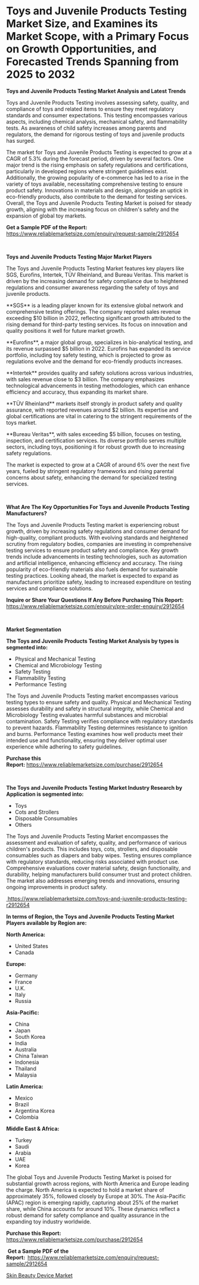 <p><h1>Toys and Juvenile Products Testing Market Size, and Examines its Market Scope, with a Primary Focus on Growth Opportunities, and Forecasted Trends Spanning from 2025 to 2032</h1></p><p><strong>Toys and Juvenile Products Testing Market Analysis and Latest Trends</strong></p>
<p><p>Toys and Juvenile Products Testing involves assessing safety, quality, and compliance of toys and related items to ensure they meet regulatory standards and consumer expectations. This testing encompasses various aspects, including chemical analysis, mechanical safety, and flammability tests. As awareness of child safety increases among parents and regulators, the demand for rigorous testing of toys and juvenile products has surged.</p><p>The market for Toys and Juvenile Products Testing is expected to grow at a CAGR of 5.3% during the forecast period, driven by several factors. One major trend is the rising emphasis on safety regulations and certifications, particularly in developed regions where stringent guidelines exist. Additionally, the growing popularity of e-commerce has led to a rise in the variety of toys available, necessitating comprehensive testing to ensure product safety. Innovations in materials and design, alongside an uptick in eco-friendly products, also contribute to the demand for testing services. Overall, the Toys and Juvenile Products Testing Market is poised for steady growth, aligning with the increasing focus on children's safety and the expansion of global toy markets.</p></p>
<p><strong>Get a Sample PDF of the Report:&nbsp;</strong> <a href="https://www.reliablemarketsize.com/enquiry/request-sample/2912654?utm_campaign=3185&utm_medium=2&utm_source=Github&utm_content=ia&utm_term=12032025&utm_id=toys-and-juvenile-products-testing">https://www.reliablemarketsize.com/enquiry/request-sample/2912654</a></p>
<p>&nbsp;</p>
<p><strong>Toys and Juvenile Products Testing Major Market Players</strong></p>
<p><p>The Toys and Juvenile Products Testing Market features key players like SGS, Eurofins, Intertek, TÜV Rheinland, and Bureau Veritas. This market is driven by the increasing demand for safety compliance due to heightened regulations and consumer awareness regarding the safety of toys and juvenile products.</p><p>**SGS** is a leading player known for its extensive global network and comprehensive testing offerings. The company reported sales revenue exceeding $10 billion in 2022, reflecting significant growth attributed to the rising demand for third-party testing services. Its focus on innovation and quality positions it well for future market growth.</p><p>**Eurofins**, a major global group, specializes in bio-analytical testing, and its revenue surpassed $5 billion in 2022. Eurofins has expanded its service portfolio, including toy safety testing, which is projected to grow as regulations evolve and the demand for eco-friendly products increases.</p><p>**Intertek** provides quality and safety solutions across various industries, with sales revenue close to $3 billion. The company emphasizes technological advancements in testing methodologies, which can enhance efficiency and accuracy, thus expanding its market share.</p><p>**TÜV Rheinland** markets itself strongly in product safety and quality assurance, with reported revenues around $2 billion. Its expertise and global certifications are vital in catering to the stringent requirements of the toys market.</p><p>**Bureau Veritas**, with sales exceeding $5 billion, focuses on testing, inspection, and certification services. Its diverse portfolio serves multiple sectors, including toys, positioning it for robust growth due to increasing safety regulations.</p><p>The market is expected to grow at a CAGR of around 6% over the next five years, fueled by stringent regulatory frameworks and rising parental concerns about safety, enhancing the demand for specialized testing services.</p></p>
<p>&nbsp;</p>
<p><strong>What Are The Key Opportunities For Toys and Juvenile Products Testing Manufacturers?</strong></p>
<p><p>The Toys and Juvenile Products Testing market is experiencing robust growth, driven by increasing safety regulations and consumer demand for high-quality, compliant products. With evolving standards and heightened scrutiny from regulatory bodies, companies are investing in comprehensive testing services to ensure product safety and compliance. Key growth trends include advancements in testing technologies, such as automation and artificial intelligence, enhancing efficiency and accuracy. The rising popularity of eco-friendly materials also fuels demand for sustainable testing practices. Looking ahead, the market is expected to expand as manufacturers prioritize safety, leading to increased expenditure on testing services and compliance solutions.</p></p>
<p><strong>Inquire or Share Your Questions If Any Before Purchasing This Report:</strong> <a href="https://www.reliablemarketsize.com/enquiry/pre-order-enquiry/2912654?utm_campaign=3185&utm_medium=2&utm_source=Github&utm_content=ia&utm_term=12032025&utm_id=toys-and-juvenile-products-testing">https://www.reliablemarketsize.com/enquiry/pre-order-enquiry/2912654</a></p>
<p>&nbsp;</p>
<p><strong>Market Segmentation</strong></p>
<p><strong>The Toys and Juvenile Products Testing Market Analysis by types is segmented into:</strong></p>
<p><ul><li>Physical and Mechanical Testing</li><li>Chemical and Microbiology Testing</li><li>Safety Testing</li><li>Flammability Testing</li><li>Performance Testing</li></ul></p>
<p><p>The Toys and Juvenile Products Testing market encompasses various testing types to ensure safety and quality. Physical and Mechanical Testing assesses durability and safety in structural integrity, while Chemical and Microbiology Testing evaluates harmful substances and microbial contamination. Safety Testing verifies compliance with regulatory standards to prevent hazards. Flammability Testing determines resistance to ignition and burns. Performance Testing examines how well products meet their intended use and functionality, ensuring they deliver optimal user experience while adhering to safety guidelines.</p></p>
<p><strong>Purchase this Report:&nbsp;</strong><a href="https://www.reliablemarketsize.com/purchase/2912654?utm_campaign=3185&utm_medium=2&utm_source=Github&utm_content=ia&utm_term=12032025&utm_id=toys-and-juvenile-products-testing">https://www.reliablemarketsize.com/purchase/2912654</a></p>
<p>&nbsp;</p>
<p><strong>The Toys and Juvenile Products Testing Market Industry Research by Application is segmented into:</strong></p>
<p><ul><li>Toys</li><li>Cots and Strollers</li><li>Disposable Consumables</li><li>Others</li></ul></p>
<p><p>The Toys and Juvenile Products Testing Market encompasses the assessment and evaluation of safety, quality, and performance of various children's products. This includes toys, cots, strollers, and disposable consumables such as diapers and baby wipes. Testing ensures compliance with regulatory standards, reducing risks associated with product use. Comprehensive evaluations cover material safety, design functionality, and durability, helping manufacturers build consumer trust and protect children. The market also addresses emerging trends and innovations, ensuring ongoing improvements in product safety.</p></p>
<p><a href="https://www.reliablemarketsize.com/toys-and-juvenile-products-testing-r2912654?utm_campaign=3185&utm_medium=2&utm_source=Github&utm_content=ia&utm_term=12032025&utm_id=toys-and-juvenile-products-testing">&nbsp;https://www.reliablemarketsize.com/toys-and-juvenile-products-testing-r2912654</a></p>
<p><strong>In terms of Region, the Toys and Juvenile Products Testing Market Players available by Region are:</strong></p>
<p>
    <p> <strong> North America: </strong>
        <ul>
            <li>United States</li>
            <li>Canada</li>
        </ul>
        </p> 
    <p> <strong> Europe: </strong>
        <ul>
            <li>Germany</li>
            <li>France</li>
            <li>U.K.</li>
            <li>Italy</li>
            <li>Russia</li>
        </ul>
        </p> 
    <p> <strong> Asia-Pacific: </strong>
        <ul>
            <li>China</li>
            <li>Japan</li>
            <li>South Korea</li>
            <li>India</li>
            <li>Australia</li>
            <li>China Taiwan</li>
            <li>Indonesia</li>
            <li>Thailand</li>
            <li>Malaysia</li>
        </ul>
        </p> 
    <p> <strong> Latin America: </strong>
        <ul>
            <li>Mexico</li>
            <li>Brazil</li>
            <li>Argentina Korea</li>
            <li>Colombia</li>
        </ul>
        </p> 
    <p> <strong> Middle East & Africa: </strong>
        <ul>
            <li>Turkey</li>
            <li>Saudi</li>
            <li>Arabia</li>
            <li>UAE</li>
            <li>Korea</li>
        </ul>
    </p>
    </p>
<p><p>The global Toys and Juvenile Products Testing Market is poised for substantial growth across regions, with North America and Europe leading the charge. North America is expected to hold a market share of approximately 35%, followed closely by Europe at 30%. The Asia-Pacific (APAC) region is emerging rapidly, capturing about 25% of the market share, while China accounts for around 10%. These dynamics reflect a robust demand for safety compliance and quality assurance in the expanding toy industry worldwide.</p></p>
<p><strong>Purchase this Report: </strong><a href="https://www.reliablemarketsize.com/purchase/2912654?utm_campaign=3185&utm_medium=2&utm_source=Github&utm_content=ia&utm_term=12032025&utm_id=toys-and-juvenile-products-testing">https://www.reliablemarketsize.com/purchase/2912654</a></p>
<p>&nbsp;<strong>Get a Sample PDF of the Report:&nbsp;&nbsp;</strong><a href="https://www.reliablemarketsize.com/enquiry/request-sample/2912654?utm_campaign=3185&utm_medium=2&utm_source=Github&utm_content=ia&utm_term=12032025&utm_id=toys-and-juvenile-products-testing">https://www.reliablemarketsize.com/enquiry/request-sample/2912654</a></p>
<p><strong></strong></p>
<p><p><a href="https://github.com/ivvrgibi/Market-Research-Report-List-1/blob/main/skin-beauty-device-market.md?utm_campaign=3185&utm_medium=2&utm_source=Github&utm_content=ia&utm_term=12032025&utm_id=toys-and-juvenile-products-testing">Skin Beauty Device Market</a></p></p>
